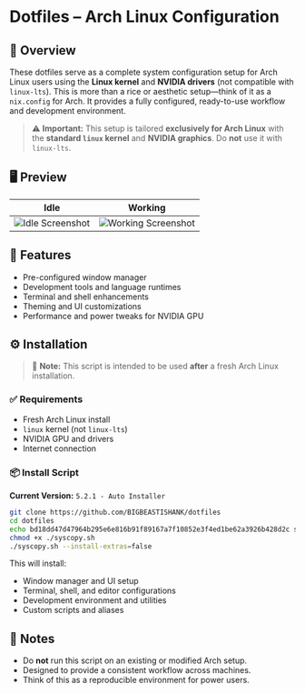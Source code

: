 # Dotfiles – Arch Linux Configuration

## 🎯 Overview

These dotfiles serve as a complete system configuration setup for Arch Linux users using the **Linux kernel** and **NVIDIA drivers** (not compatible with `linux-lts`). This is more than a rice or aesthetic setup—think of it as a `nix.config` for Arch. It provides a fully configured, ready-to-use workflow and development environment.

> ⚠️ **Important:** This setup is tailored **exclusively for Arch Linux** with the **standard `linux` kernel** and **NVIDIA graphics**. Do **not** use it with `linux-lts`.

## 🖥️ Preview

| Idle | Working |
|------|---------|
| ![Idle Screenshot](/Preview/idle.png) | ![Working Screenshot](/Preview/working.png) |

## 🧩 Features

- Pre-configured window manager
- Development tools and language runtimes
- Terminal and shell enhancements
- Theming and UI customizations
- Performance and power tweaks for NVIDIA GPU

## ⚙️ Installation

> 📝 **Note:** This script is intended to be used **after** a fresh Arch Linux installation.

### ✅ Requirements

- Fresh Arch Linux install
- `linux` kernel (not `linux-lts`)
- NVIDIA GPU and drivers
- Internet connection

### 📦 Install Script

**Current Version:** `5.2.1 - Auto Installer`

```bash
git clone https://github.com/BIGBEASTISHANK/dotfiles
cd dotfiles
echo bd18dd47d47964b295e6e816b91f89167a7f10852e3f4ed1be62a3926b428d2c syscopy.sh | sha256sum -c
chmod +x ./syscopy.sh
./syscopy.sh --install-extras=false
```

This will install:
- Window manager and UI setup
- Terminal, shell, and editor configurations
- Development environment and utilities
- Custom scripts and aliases

## 📎 Notes

- Do **not** run this script on an existing or modified Arch setup.
- Designed to provide a consistent workflow across machines.
- Think of this as a reproducible environment for power users.

